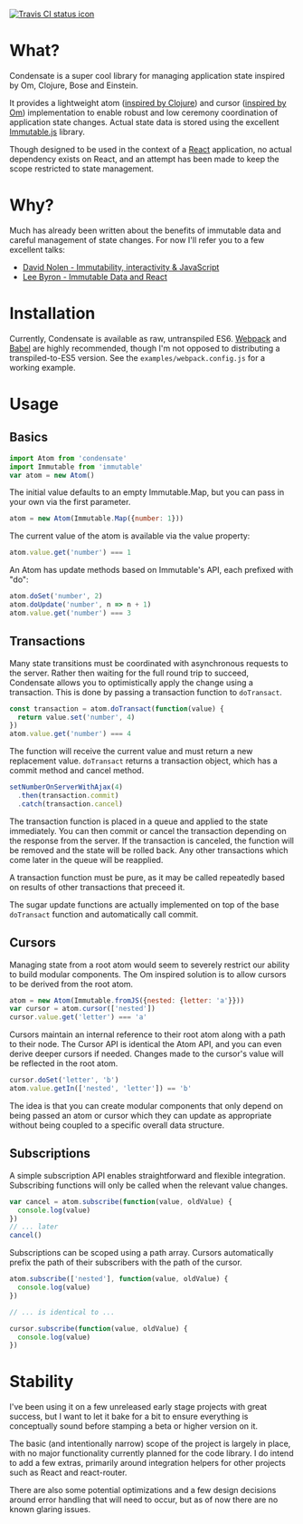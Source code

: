 [![Travis CI status icon](https://api.travis-ci.org/tgecho/condensate.svg?branch=master)](https://travis-ci.org/tgecho/condensate)

# What?

Condensate is a super cool library for managing application state inspired by Om, Clojure, Bose and Einstein.

It provides a lightweight atom ([inspired by Clojure](http://clojure.org/atoms)) and cursor ([inspired by Om](https://github.com/omcljs/om/wiki/Cursors)) implementation to enable robust and low ceremony coordination of application state changes. Actual state data is stored using the excellent [Immutable.js](https://github.com/facebook/immutable-js) library.

Though designed to be used in the context of a [React](https://facebook.github.io/react/) application, no actual dependency exists on React, and an attempt has been made to keep the scope restricted to state management.

# Why?

Much has already been written about the benefits of immutable data and careful management of state changes. For now I'll refer you to a few excellent talks:

* [David Nolen - Immutability, interactivity & JavaScript ](https://www.youtube.com/watch?v=mS264h8KGwk)
* [Lee Byron - Immutable Data and React](https://www.youtube.com/watch?v=I7IdS-PbEgI)

# Installation

Currently, Condensate is available as raw, untranspiled ES6. [Webpack](http://webpack.github.io/) and [Babel](https://babeljs.io/) are highly recommended, though I'm not opposed to distributing a transpiled-to-ES5 version. See the `examples/webpack.config.js` for a working example.

# Usage

## Basics

```js
import Atom from 'condensate'
import Immutable from 'immutable'
var atom = new Atom()
```

The initial value defaults to an empty Immutable.Map, but you can pass in your own via the first parameter.

```js
atom = new Atom(Immutable.Map({number: 1}))
```

The current value of the atom is available via the value property:

```js
atom.value.get('number') === 1
```

An Atom has update methods based on Immutable's API, each prefixed with "do":

```js
atom.doSet('number', 2)
atom.doUpdate('number', n => n + 1)
atom.value.get('number') === 3
```


## Transactions

Many state transitions must be coordinated with asynchronous requests to the server. Rather then waiting for the full round trip to succeed, Condensate allows you to optimistically apply the change using a transaction. This is done by passing a transaction function to `doTransact`.

```js
const transaction = atom.doTransact(function(value) {
  return value.set('number', 4)
})
atom.value.get('number') === 4
```

The function will receive the current value and must return a new replacement value. `doTransact` returns a transaction object, which has a commit method and cancel method.

```js
setNumberOnServerWithAjax(4)
  .then(transaction.commit)
  .catch(transaction.cancel)
```

The transaction function is placed in a queue and applied to the state immediately. You can then commit or cancel the transaction depending on the response from the server. If the transaction is canceled, the function will be removed and the state will be rolled back. Any other transactions which come later in the queue will be reapplied.

A transaction function must be pure, as it may be called repeatedly based on results of other transactions that preceed it.

The sugar update functions are actually implemented on top of the base `doTransact` function and automatically call commit.

## Cursors

Managing state from a root atom would seem to severely restrict our ability to build modular components. The Om inspired solution is to allow cursors to be derived from the root atom.

```js
atom = new Atom(Immutable.fromJS({nested: {letter: 'a'}}))
var cursor = atom.cursor(['nested'])
cursor.value.get('letter') === 'a'
```

Cursors maintain an internal reference to their root atom along with a path to their node. The Cursor API is identical the Atom API, and you can even derive deeper cursors if needed. Changes made to the cursor's value will be reflected in the root atom.

```js
cursor.doSet('letter', 'b')
atom.value.getIn(['nested', 'letter']) == 'b'
```

The idea is that you can create modular components that only depend on being passed an atom or cursor which they can update as appropriate without being coupled to a specific overall data structure.


## Subscriptions

A simple subscription API enables straightforward and flexible integration. Subscribing functions will only be called when the relevant value changes.

```js
var cancel = atom.subscribe(function(value, oldValue) {
  console.log(value)
})
// ... later
cancel()
```

Subscriptions can be scoped using a path array. Cursors automatically prefix the path of their subscribers with the path of the cursor.

```js
atom.subscribe(['nested'], function(value, oldValue) {
  console.log(value)
})

// ... is identical to ...

cursor.subscribe(function(value, oldValue) {
  console.log(value)
})
```

# Stability

I've been using it on a few unreleased early stage projects with great success, but I want to let it bake for a bit to ensure everything is conceptually sound before stamping a beta or higher version on it.

The basic (and intentionally narrow) scope of the project is largely in place, with no major functionality currently planned for the code library. I do intend to add a few extras, primarily around integration helpers for other projects such as React and react-router.

There are also some potential optimizations and a few design decisions around error handling that will need to occur, but as of now there are no known glaring issues.
